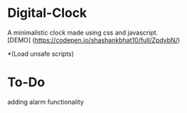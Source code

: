 # Digital-Clock

A minimalistic clock made using css and javascript. <br/>
[DEMO] (https://codepen.io/shashankbhat10/full/ZpdybN/)

*(Load unsafe scripts)

# To-Do

adding alarm functionality
